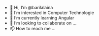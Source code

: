 - 👋 Hi, I’m @barilalaina
- 👀 I’m interested in Computer Technologie
- 🌱 I’m currently learning Angular
- 💞️ I’m looking to collaborate on ...
- 📫 How to reach me ...

<!---
barilalaina/barilalaina is a ✨ special ✨ repository because its `README.md` (this file) appears on your GitHub profile.
You can click the Preview link to take a look at your changes.
--->

